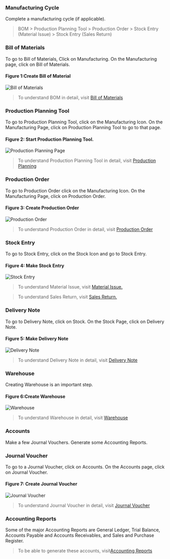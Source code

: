### Manufacturing Cycle

Complete a manufacturing cycle (if applicable).

> BOM > Production Planning Tool > Production Order > Stock Entry (Material
Issue) > Stock Entry (Sales Return)

  

### Bill of Materials

To go to Bill of Materials, Click on Manufacturing. On the Manufacturing page,
click on Bill of Materials.

#### Figure 1:Create Bill of Material

![Bill of Materials](assets/frappe_io/images/erpnext/fourthdaysetup-bom.png)

> To understand BOM in detail, visit [Bill of Materials](/apps/erpnext/user-guide/manufacturing/bill-of-materials)


### Production Planning Tool  

To go to Production Planning Tool, click on the Manufacturing Icon. On the
Manufacturing Page, click on Production Planning Tool to go to that page.

#### Figure 2: Start Production Planning Tool.

![Production Planning Page](assets/frappe_io/images/erpnext/fourthdaysetup-ppt.png)

> To understand Production Planning Tool in detail, visit [Production Planning](/apps/erpnext/user-guide/manufacturing/production-planning-tool)

  
### Production Order

To go to Production Order click on the Manufacturing Icon. On the
Manufacturing Page, click on Production Order.

#### Figure 3: Create Production Order

![Production Order](assets/frappe_io/images/erpnext/fourthdaysetup-po.png)

> To understand Production Order in detail, visit [Production Order](/apps/erpnext/user-guide/manufacturing/production-order)

### Stock Entry

To go to Stock Entry, click on the Stock Icon and go to Stock Entry.

#### Figure 4: Make Stock Entry

![Stock Entry](assets/frappe_io/images/erpnext/fourthdaysetup-stock.png)

> To understand Material Issue, visit [Material Issue.](/apps/erpnext/user-guide/stock-inventory/material-issue)

> To understand Sales Return, visit [Sales Return.](/apps/erpnext/user-guide/stock-inventory/sales-return)

### Delivery Note

To go to Delivery Note, click on Stock. On the Stock Page, click on Delivery
Note.

#### Figure 5: Make Delivery Note

![Delivery Note](assets/frappe_io/images/erpnext/fourthdaysetup-delivery-note.png)

> To understand Delivery Note in detail, visit [Delivery Note](/apps/erpnext/user-guide/stock-inventory/delivery-note)

### Warehouse

 Creating Warehouse is an important step.

#### Figure 6:Create Warehouse

![Warehouse](assets/frappe_io/images/erpnext/fourthdaysetup-warehouse.png)

> To understand Warehouse in detail, visit [Warehouse](/apps/erpnext/user-guide/stock-inventory/warehouse)

### Accounts

Make a few Journal Vouchers. Generate some Accounting Reports.

### Journal Voucher

To go to a Journal Voucher, click on Accounts. On the Accounts page, click on
Journal Voucher.

#### Figure 7: Create Journal Voucher

![Journal Voucher](assets/frappe_io/images/erpnext/fourthdaysetup-jv.png)

> To understand Journal Voucher in detail, visit [Journal Voucher](/apps/erpnext/user-guide/accounts/journal-vouchers)  

### Accounting Reports

Some of the major Accounting Reports are General Ledger, Trial Balance,
Accounts Payable and Accounts Receivables, and Sales and Purchase Register.

> To be able to generate these accounts, visit[Accounting Reports](/apps/erpnext/user-guide/accounts/accounting-reports)

